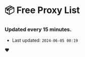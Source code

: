 # :package: Free Proxy List
### Updated every 15 minutes.

- Last updated: `2024-06-05 00:19`

:heart:
